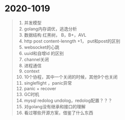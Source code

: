 # 2020-1019

> 1. 并发模型
> 2. golang内存调优，逃逸分析
> 3. 数据结构 红黑树， B，B+，AVL
> 4. http post content-lenngth +1， put和post的区别
> 5. websocket的心跳
> 6. uuid和自增id 的区别
> 7. channel关闭
> 8. 进程通信
> 9. context
> 10. 10个协程，其中一个关闭的时候，其他9个也关闭
> 11. singleflight ，panic异常
> 12. panic + recover
> 13. GC时机
> 14. mysql redolog  undolog，redolog配置？？？
> 15. 对golang没有继承和接口的理解
> 16. 看过哪些开源方案，借鉴了什么东西



